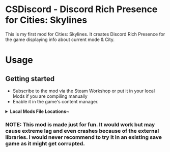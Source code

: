 # CSDiscord - Discord Rich Presence for Cities: Skylines

This is my first mod for Cities: Skylines. It creates Discord Rich Presence for the game displaying info about current mode & City.

# Usage
## Getting started
* Subscribe to the mod via the Steam Workshop or put it in your local Mods if you are compiling manually
* Enable it in the game's content manager.

<details>
  <summary><b> Local Mods File Locations~ </b></summary>

* <b>Windows</b>: `C:\Users\<username>\AppData\Local\Colossal Order\Cities_Skylines\ModConfig\`
* <b>Mac</b>: `/Users/<username>/Library/Application Support/Colossal Order/Cities_Skylines/ModConfig/`
* <b>Linux</b>: `/home/<username>/.local/share/Colossal Order/Cities_Skylines/ModConfig/`

</details>

### NOTE: This mod is made just for fun. It would work but may cause extreme lag and even crashes because of the external libraries. I would never recommend to try it in an existing save game as it might get corrupted.